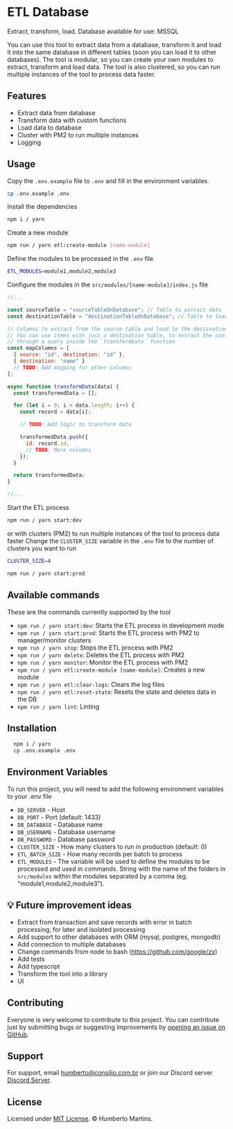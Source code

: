 # ETL Database
Extract, transform, load.
Database available for use: MSSQL

You can use this tool to extract data from a database, transform it and load it into the same database in different tables (soon you can load it to other databases). The tool is modular, so you can create your own modules to extract, transform and load data. The tool is also clustered, so you can run multiple instances of the tool to process data faster.

## Features

- Extract data from database
- Transform data with custom functions
- Load data to database
- Cluster with PM2 to run multiple instances
- Logging

## Usage

Copy the `.env.example` file to `.env` and fill in the environment variables.

```bash
cp .env.example .env
```

Install the dependencies

```bash
npm i / yarn
```

Create a new module

```bash
npm run / yarn etl:create-module [name-module]
```

Define the modules to be processed in the `.env` file

```bash
ETL_MODULES=module1,module2,module3
```

Configure the modules in the `src/modules/[name-module]/index.js` file

```js
//...

const sourceTable = "sourceTableOnDatabase"; // Table to extract data
const destinationTable = "destinationTableOnDatabase"; // Table to load data

// Columns to extract from the source table and load to the destination table.
// You can use items with just a destination table, to extract the content 
// through a query inside the `transformData` function
const mapColumns = [
  { source: "id", destination: "id" },
  { destination: "name" }
  // TODO: Add mapping for other columns
];

async function transformData(data) {
  const transformedData = [];

  for (let i = 0; i < data.length; i++) {
    const record = data[i];

    // TODO: Add logic to transform data

    transformedData.push({
      id: record.id,
      // TODO: More columns
    });
  }

  return transformedData;
}

//...
```

Start the ETL process

```bash
npm run / yarn start:dev
```

or with clusters (PM2) to run multiple instances of the tool to process data faster
Change the `CLUSTER_SIZE` variable in the `.env` file to the number of clusters you want to run

```bash
CLUSTER_SIZE=4
```

```bash
npm run / yarn start:prod
```

## Available commands

These are the commands currently supported by the tool

- `npm run / yarn start:dev`: Starts the ETL process in development mode
- `npm run / yarn start:prod`: Starts the ETL process with PM2 to manager/monitor clusters
- `npm run / yarn stop`: Stops the ETL process with PM2
- `npm run / yarn delete`: Deletes the ETL process with PM2
- `npm run / yarn monitor`: Monitor the ETL process with PM2
- `npm run / yarn etl:create-module [name-module]`: Creates a new module
- `npm run / yarn etl:clear-logs`: Clears the log files
- `npm run / yarn etl:reset-state`: Resets the state and deletes data in the DB
- `npm run / yarn lint`: Linting

## Installation

```bash
  npm i / yarn
  cp .env.example .env
```
    
## Environment Variables

To run this project, you will need to add the following environment variables to your .env file


- `DB_SERVER` - Host
- `DB_PORT` - Port (default: 1433)
- `DB_DATABASE` - Database name
- `DB_USERNAME` - Database username
- `DB_PASSWORD` - Database password
- `CLUSTER_SIZE` - How many clusters to run in production (default: 0)
- `ETL_BATCH_SIZE` - How many records per batch to process
- `ETL_MODULES` - The variable will be used to define the modules to be processed and used in commands. String with the name of the folders in `src/modules` within the modules separated by a comma (eg. "module1,module2,module3").

## 💡 Future improvement ideas

- Extract from transaction and save records with error in batch processing, for later and isolated processing
- Add support to other databases with ORM (mysql, postgres, mongodb)
- Add connection to multiple databases
- Change commands from node to bash (https://github.com/google/zx)
- Add tests
- Add typescript
- Transform the tool into a library
- UI

## Contributing

Everyone is very welcome to contribute to this project.
You can contribute just by submitting bugs or suggesting improvements by
[opening an issue on GitHub](https://github.com/martinshumberto/database-etl/issues).

## Support

For support, email [humberto@consilio.com.br](mailto:humberto@consilio.com.br) or join our Discord server [Discord Server](https://discord.gg/EAJBUX79cp).

## License

Licensed under [MIT License](LICENSE). © Humberto Martins.
